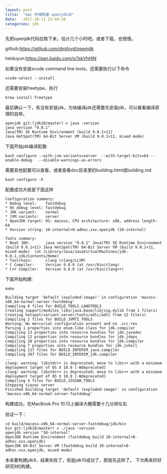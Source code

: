 ```yaml
---
layout: post
title:  "mac 环境构建 openjdk10"
date:   2017-10-11 23:44:18
categories: jdk
---
```



先把openjdk代码拉取下来，估计几个小时吧。或者下载，也很慢。

github:https://github.com/dmlloyd/openjdk

heiduyun:https://pan.baidu.com/s/1skVhHlN

如果没有安装xcode command line tools，还需要执行以下命令

```Shell
xcode-select --install
```

还需要安装freetype，执行

```shell
brew install freetype
```

最后确认一下，有没有安装jdk，为啥编译jdk还需要先安装jdk，可以看看编译原理的自举。

```shell
openjdk git:(jdk10/master) ✗ java -version
java version "9.0.1"
Java(TM) SE Runtime Environment (build 9.0.1+11)
Java HotSpot(TM) 64-Bit Server VM (build 9.0.1+11, mixed mode)
```



下面开始jdk编译配置:

```shell
bash configure --with-jvm-variants=server  --with-target-bits=64 --enable-debug   --disable-warnings-as-errors
```
需要其他配置可以查看，或者查看doc目录里的building.html或building.md

```shell 
bash configure -h
```
配置成功大抵是下面这样

```shell
Configuration summary:
* Debug level:    fastdebug
* HS debug level: fastdebug
* JDK variant:    normal
* JVM variants:   server
* OpenJDK target: OS: macosx, CPU architecture: x86, address length: 64
* Version string: 10-internal+0-adhoc.xxx.openjdk (10-internal)

Tools summary:
* Boot JDK:       java version "9.0.1" Java(TM) SE Runtime Environment (build 9.0.1+11) Java HotSpot(TM) 64-Bit Server VM (build 9.0.1+11, mixed mode)  (at /Library/Java/JavaVirtualMachines/jdk-9.0.1.jdk/Contents/Home)
* Toolchain:      clang (clang/LLVM)
* C Compiler:     Version 9.0.0 (at /usr/bin/clang)
* C++ Compiler:   Version 9.0.0 (at /usr/bin/clang++)
```

下面开始构建:

```shell 
make
```
```shell
Building target 'default (exploded-image)' in configuration 'macosx-x86_64-normal-server-fastdebug'
Compiling 8 files for BUILD_TOOLS_LANGTOOLS
Creating support/modules_libs/java.base/libjsig.dylib from 1 file(s)
Creating hotspot/variant-server/tools/adlc/adlc from 13 file(s)
Compiling 2 files for BUILD_JVMTI_TOOLS
Warning: No mercurial configuration present and no .src-rev
Parsing 1 properties into enum-like class for jdk.compiler
Compiling 13 properties into resource bundles for jdk.javadoc
Compiling 12 properties into resource bundles for jdk.jdeps
Compiling 20 properties into resource bundles for jdk.compiler
Compiling 7 properties into resource bundles for jdk.jshell
Compiling 117 files for BUILD_INTERIM_java.compiler
Compiling 397 files for BUILD_INTERIM_jdk.compiler
...
clang: warning: libstdc++ is deprecated; move to libc++ with a minimum deployment target of OS X 10.9 [-Wdeprecated]
clang: warning: libstdc++ is deprecated; move to libc++ with a minimum deployment target of OS X 10.9 [-Wdeprecated]
Compiling 4 files for BUILD_JIGSAW_TOOLS
Stopping sjavac server
Finished building target 'default (exploded-image)' in configuration 'macosx-x86_64-normal-server-fastdebug'
```

构建成功，在MacBook Pro 10.13上编译大概需要十几分钟左右



验证一下：

```shell
cd build/macosx-x86_64-normal-server-fastdebug/jdk/bin
bin git:(jdk10/master) ✗ ./java -version
openjdk version "10-internal"
OpenJDK Runtime Environment (fastdebug build 10-internal+0-adhoc.xxx.openjdk)
OpenJDK 64-Bit Server VM (fastdebug build 10-internal+0-adhoc.xxx.openjdk, mixed mode)
```



本来要构建jdk9，结果失败了，但是jdk10成功了，那就先这样了。
下次再来好好研究9的构建。





